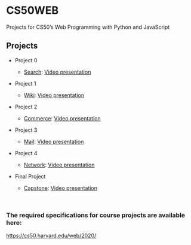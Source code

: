 # CS50WEB

Projects for CS50’s Web Programming with Python and JavaScript

## Projects

<ul>
  <li>Project 0
  	<ul>
    	<li>
        
[Search](/search): [Video presentation](https://youtu.be/U55Rdmwgqp8)
        </li>
  	</ul>
  </li>
  <li>Project 1
  	<ul>
    	<li>
        
[Wiki](/wiki): [Video presentation](https://youtu.be/7YaXLlhbL6A)
        </li>
  	</ul>
  </li>
  <li>Project 2
  	<ul>
    	<li>
        
[Commerce](/commerce): [Video presentation](https://youtu.be/ZqShAhZljQ8)
        </li>
  	</ul>
  </li>
  <li>Project 3
  	<ul>
    	<li>
        
[Mail](/mail): [Video presentation](https://youtu.be/ku82wFPHDD0)
        </li>
  	</ul>
  </li>
  <li>Project 4
  	<ul>
    	<li>
        
[Network](/network): [Video presentation](https://youtu.be/63J0kcRGlCg)
        </li>
  	</ul>
  </li>
  <li>Final Project
  	<ul>
    	<li>
        
[Capstone](https://github.com/nesus261/quizzes): [Video presentation](https://youtu.be/F9NmP6QRbYQ)
        </li>
  	</ul>
  </li>
</ul>
<br>

### The required specifications for course projects are available here:

https://cs50.harvard.edu/web/2020/
